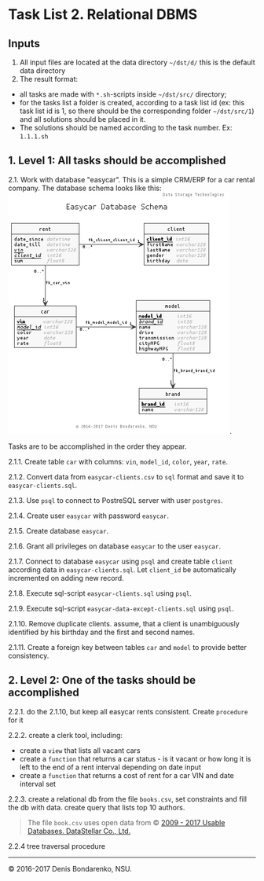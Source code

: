 # Task List 2. Relational DBMS

## Inputs

1. All input files are located at the data directory `~/dst/d/` this is the default data directory
2. The result format:

  - all tasks are made with `*.sh`-scripts inside `~/dst/src/` directory;
  - for the tasks list a folder is created, according to a task list id
 (ex: this task list id is 1, so there should be the corresponding folder `~/dst/src/1`)
  and all solutions should be placed in it.
  - The solutions should be named according to the task number. Ex: `1.1.1.sh`

## 1. Level 1: All tasks should be accomplished

2.1. Work with database "easycar". This is a simple CRM/ERP for a car rental company. The database schema looks like this:
![Easycar Class Diagram](../.atf/easycar.c.png).

Tasks are to be accomplished in the order they appear.

2.1.1. Create table `car` with columns: `vin`, `model_id`, `color`, `year`, `rate`.

2.1.2. Convert data from `easycar-clients.csv` to `sql` format and save it to `easycar-clients.sql`.

2.1.3. Use `psql` to connect to PostreSQL server with user `postgres`.

2.1.4. Create user `easycar` with password `easycar`.

2.1.5. Create database `easycar`.

2.1.6. Grant all privileges on database `easycar` to the user `easycar`.

2.1.7. Connect to database `easycar` using `psql` and create table `client` according data in `easycar-clients.sql`. Let `client_id` be automatically incremented on adding new record.

2.1.8. Execute sql-script `easycar-clients.sql` using `psql`.

2.1.9. Execute sql-script `easycar-data-except-clients.sql` using `psql`.

2.1.10. Remove duplicate clients. assume, that a client is unambiguously identified by his birthday and the first and second names.

2.1.11. Create a foreign key between tables `car` and `model` to provide better consistency.

## 2. Level 2: One of the tasks should be accomplished

2.2.1. do the 2.1.10, but keep all easycar rents consistent. Create `procedure` for it

2.2.2. create a clerk tool, including:
  - create a `view` that lists all vacant cars
  - create a `function` that returns a car status - is it vacant or how long it is left to the end of a rent interval depending on date input
  - create a `function` that returns a cost of rent for a car VIN and date interval set

2.2.3. create a relational db from the file `books.csv`, set constraints and fill the db with data. create query that lists top 10 authors.
> The file `book.csv` uses open data from  &copy;	[2009 - 2017 Usable Databases. DataStellar Co., Ltd.](http://www.usabledatabases.com/database/books-isbn-covers/sample/#table_book)

2.2.4 tree traversal procedure

---
&copy; 2016-2017 Denis Bondarenko, NSU.
